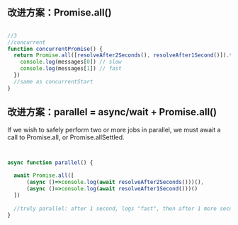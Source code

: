 
## 改进方案：Promise.all()

```javascript

//3
//concurrent
function concurrentPromise() {
  return Promise.all([resolveAfter2Seconds(), resolveAfter1Second()]).then((messages) => {
    console.log(messages[0]) // slow
    console.log(messages[1]) // fast
  })
  //same as concurrentStart
}

```

## 改进方案：parallel = async/wait + Promise.all()

If we wish to safely perform two or more jobs in parallel, we must await a call to Promise.all, or Promise.allSettled.

```javascript


async function parallel() {
 
  await Promise.all([
      (async ()=>console.log(await resolveAfter2Seconds()))(),
      (async ()=>console.log(await resolveAfter1Second()))()
  ])
  
  //truly parallel: after 1 second, logs "fast", then after 1 more second, "slow"
}

```
